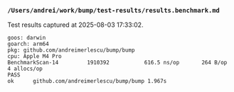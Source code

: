 ### `/Users/andrei/work/bump/test-results/results.benchmark.md` 

 Test results captured at 2025-08-03 17:33:02. 

```log
goos: darwin
goarch: arm64
pkg: github.com/andreimerlescu/bump/bump
cpu: Apple M4 Pro
BenchmarkScan-14    	 1910392	       616.5 ns/op	     264 B/op	       4 allocs/op
PASS
ok  	github.com/andreimerlescu/bump/bump	1.967s
```

